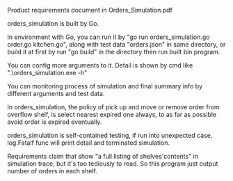 Product requirements document in Orders_Simulation.pdf

orders_simulation is built by Go.

In environment with Go, you can run it by "go run orders_simulation.go order.go kitchen.go", along with test data "orders.json" in same directory, or build it at first by run "go build" in the directory then run built bin program.

You can config more arguments to it. Detail is shown by cmd like ".\orders_simulation.exe -h"

You can monitoring process of simulation and final summary info by different arguments and test data.

In orders_simulation, the policy of pick up and move or remove order from overflow shelf, is select nearest expired one always, to as far as possible avoid order is expired eventually.

orders_simulation is self-contained testing, if run into unexpected case, log.Fatalf func will print detail and terminated simulation.

Requirements claim that show "a full listing of shelves'contents" in simulation trace, but it's too tediously to read. So this program just output number of orders in each shelf.